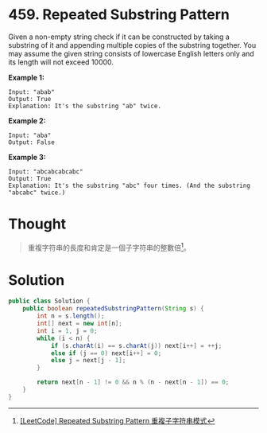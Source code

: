 # 459. Repeated Substring Pattern

Given a non-empty string check if it can be constructed by taking a substring of it and appending multiple copies of the substring together. You may assume the given string consists of lowercase English letters only and its length will not exceed 10000.

**Example 1:**

```
Input: "abab"
Output: True
Explanation: It's the substring "ab" twice.
```

**Example 2:**

```
Input: "aba"
Output: False
```

**Example 3:**

```
Input: "abcabcabcabc"
Output: True
Explanation: It's the substring "abc" four times. (And the substring "abcabc" twice.)
```

# Thought

> 重複字符串的長度和肯定是一個子字符串的整數倍[^1]。

# Solution

```java
public class Solution {
    public boolean repeatedSubstringPattern(String s) {
        int n = s.length();
        int[] next = new int[n];
        int i = 1, j = 0;
        while (i < n) {
            if (s.charAt(i) == s.charAt(j)) next[i++] = ++j;
            else if (j == 0) next[i++] = 0;
            else j = next[j - 1];
        }

        return next[n - 1] != 0 && n % (n - next[n - 1]) == 0;
    }
}
```

[^1]: [\[LeetCode\] Repeated Substring Pattern 重複子字符串模式](https://www.gitbook.com/book/jmchung/leetcode-java/edit#)

